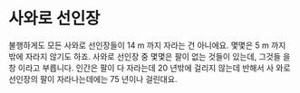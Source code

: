 # 사와로 선인장

불행하게도 모든 사와로 선인장들이 14 m 까지 자라는 건 아니에요. 몇몇은 5 m 까지
밖에 자라지 않기도 하죠. 사와로 선인장 중 몇몇은 팔이 없는 것들이 있는데, 그것들
을 창 이라고 부릅니다. 인간은 팔이 다 자라는데 20 년밖에 걸리지 않는데 반해서 사
와로 선인장의 팔이 자라나는데에는 75 년이나 걸린대요.
